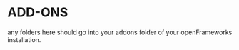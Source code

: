 ADD-ONS
=================

any folders here should go into your addons folder of your openFrameworks installation.